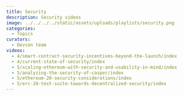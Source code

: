 ```yaml
---
title: Security
description: Security videos
image: ../../../../static/assets/uploads/playlists/security.png
categories:
  - Topics
curators:
  - Devcon team
videos:
  - 4/smart-contract-security-incentives-beyond-the-launch/index
  - 4/current-state-of-security/index
  - 5/scaling-ethereum-with-security-and-usability-in-mind/index
  - 5/analyzing-the-security-of-casper/index
  - 5/ethereum-20-security-considerations/index
  - 5/erc-20-test-suite-towards-decentralized-security/index
---
```

